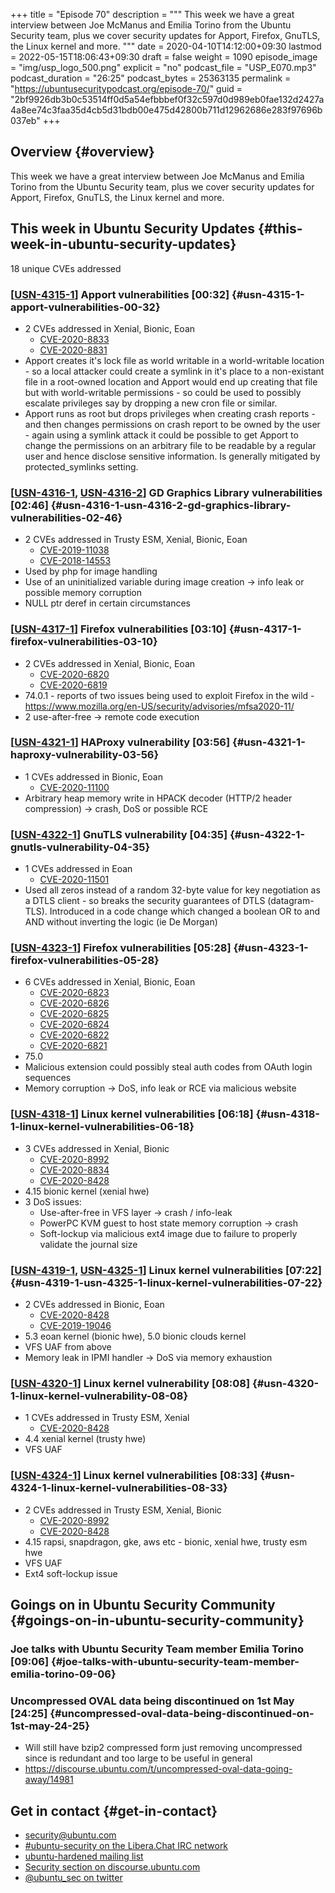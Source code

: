 +++
title = "Episode 70"
description = """
  This week we have a great interview between Joe McManus and Emilia Torino from the Ubuntu
  Security team, plus we cover security updates for Apport, Firefox, GnuTLS,
  the Linux kernel and more.
  """
date = 2020-04-10T14:12:00+09:30
lastmod = 2022-05-15T18:06:43+09:30
draft = false
weight = 1090
episode_image = "img/usp_logo_500.png"
explicit = "no"
podcast_file = "USP_E070.mp3"
podcast_duration = "26:25"
podcast_bytes = 25363135
permalink = "https://ubuntusecuritypodcast.org/episode-70/"
guid = "2bf9926db3b0c53514ff0d5a54efbbbef0f32c597d0d989eb0fae132d2427a4a8ee74c3faa35d4cb5d31bdb00e475d42800b711d12962686e283f97696b037eb"
+++

## Overview {#overview}

This week we have a great interview between Joe McManus and Emilia Torino from the Ubuntu
Security team, plus we cover security updates for Apport, Firefox, GnuTLS,
the Linux kernel and more.


## This week in Ubuntu Security Updates {#this-week-in-ubuntu-security-updates}

18 unique CVEs addressed


### [[USN-4315-1](https://usn.ubuntu.com/4315-1/)] Apport vulnerabilities [00:32] {#usn-4315-1-apport-vulnerabilities-00-32}

-   2 CVEs addressed in Xenial, Bionic, Eoan
    -   [CVE-2020-8833](https://ubuntu.com/security/CVE-2020-8833) <!-- medium -->
    -   [CVE-2020-8831](https://ubuntu.com/security/CVE-2020-8831) <!-- high -->
-   Apport creates it's lock file as world writable in a world-writable
    location - so a local attacker could create a symlink in it's place to a
    non-existant file in a root-owned location and Apport would end up
    creating that file but with world-writable permissions - so could be used
    to possibly escalate privileges say by dropping a new cron file or
    similar.
-   Apport runs as root but drops privileges when creating crash reports -
    and then changes permissions on crash report to be owned by the user -
    again using a symlink attack it could be possible to get Apport to change
    the permissions on an arbitrary file to be readable by a regular user and
    hence disclose sensitive information. Is generally mitigated by
    protected_symlinks setting.


### [[USN-4316-1](https://usn.ubuntu.com/4316-1/), [USN-4316-2](https://usn.ubuntu.com/4316-2/)] GD Graphics Library vulnerabilities [02:46] {#usn-4316-1-usn-4316-2-gd-graphics-library-vulnerabilities-02-46}

-   2 CVEs addressed in Trusty ESM, Xenial, Bionic, Eoan
    -   [CVE-2019-11038](https://ubuntu.com/security/CVE-2019-11038) <!-- low -->
    -   [CVE-2018-14553](https://ubuntu.com/security/CVE-2018-14553) <!-- low -->
-   Used by php for image handling
-   Use of an uninitialized variable during
    image creation -&gt; info leak or possible memory corruption
-   NULL ptr deref in certain circumstances


### [[USN-4317-1](https://usn.ubuntu.com/4317-1/)] Firefox vulnerabilities [03:10] {#usn-4317-1-firefox-vulnerabilities-03-10}

-   2 CVEs addressed in Xenial, Bionic, Eoan
    -   [CVE-2020-6820](https://ubuntu.com/security/CVE-2020-6820) <!-- high -->
    -   [CVE-2020-6819](https://ubuntu.com/security/CVE-2020-6819) <!-- high -->
-   74.0.1 - reports of two issues being used to exploit Firefox in the
    wild - <https://www.mozilla.org/en-US/security/advisories/mfsa2020-11/>
-   2 use-after-free  -&gt; remote code execution


### [[USN-4321-1](https://usn.ubuntu.com/4321-1/)] HAProxy vulnerability [03:56] {#usn-4321-1-haproxy-vulnerability-03-56}

-   1 CVEs addressed in Bionic, Eoan
    -   [CVE-2020-11100](https://ubuntu.com/security/CVE-2020-11100) <!-- medium -->
-   Arbitrary heap memory write in HPACK decoder (HTTP/2 header
    compression) -&gt; crash, DoS or possible RCE


### [[USN-4322-1](https://usn.ubuntu.com/4322-1/)] GnuTLS vulnerability [04:35] {#usn-4322-1-gnutls-vulnerability-04-35}

-   1 CVEs addressed in Eoan
    -   [CVE-2020-11501](https://ubuntu.com/security/CVE-2020-11501) <!-- medium -->
-   Used all zeros instead of a random 32-byte value for key negotiation as a
    DTLS client - so breaks the security guarantees of DTLS
    (datagram-TLS). Introduced in a code change which changed a boolean OR to
    and AND without inverting the logic (ie De Morgan)


### [[USN-4323-1](https://usn.ubuntu.com/4323-1/)] Firefox vulnerabilities [05:28] {#usn-4323-1-firefox-vulnerabilities-05-28}

-   6 CVEs addressed in Xenial, Bionic, Eoan
    -   [CVE-2020-6823](https://ubuntu.com/security/CVE-2020-6823) <!-- medium -->
    -   [CVE-2020-6826](https://ubuntu.com/security/CVE-2020-6826) <!-- medium -->
    -   [CVE-2020-6825](https://ubuntu.com/security/CVE-2020-6825) <!-- medium -->
    -   [CVE-2020-6824](https://ubuntu.com/security/CVE-2020-6824) <!-- medium -->
    -   [CVE-2020-6822](https://ubuntu.com/security/CVE-2020-6822) <!-- medium -->
    -   [CVE-2020-6821](https://ubuntu.com/security/CVE-2020-6821) <!-- medium -->
-   75.0
-   Malicious extension could possibly steal auth codes from OAuth login
    sequences
-   Memory corruption -&gt; DoS, info leak or RCE via malicious website


### [[USN-4318-1](https://usn.ubuntu.com/4318-1/)] Linux kernel vulnerabilities [06:18] {#usn-4318-1-linux-kernel-vulnerabilities-06-18}

-   3 CVEs addressed in Xenial, Bionic
    -   [CVE-2020-8992](https://ubuntu.com/security/CVE-2020-8992) <!-- low -->
    -   [CVE-2020-8834](https://ubuntu.com/security/CVE-2020-8834) <!-- medium -->
    -   [CVE-2020-8428](https://ubuntu.com/security/CVE-2020-8428) <!-- medium -->
-   4.15 bionic kernel (xenial hwe)
-   3 DoS issues:
    -   Use-after-free in VFS layer -&gt; crash / info-leak
    -   PowerPC KVM guest to host state memory corruption -&gt; crash
    -   Soft-lockup via malicious ext4 image due to failure to properly validate
        the journal size


### [[USN-4319-1](https://usn.ubuntu.com/4319-1/), [USN-4325-1](https://usn.ubuntu.com/4325-1/)] Linux kernel vulnerabilities [07:22] {#usn-4319-1-usn-4325-1-linux-kernel-vulnerabilities-07-22}

-   2 CVEs addressed in Bionic, Eoan
    -   [CVE-2020-8428](https://ubuntu.com/security/CVE-2020-8428) <!-- medium -->
    -   [CVE-2019-19046](https://ubuntu.com/security/CVE-2019-19046) <!-- low -->
-   5.3 eoan kernel (bionic hwe), 5.0 bionic clouds kernel
-   VFS UAF from above
-   Memory leak in IPMI handler -&gt; DoS via memory exhaustion


### [[USN-4320-1](https://usn.ubuntu.com/4320-1/)] Linux kernel vulnerability [08:08] {#usn-4320-1-linux-kernel-vulnerability-08-08}

-   1 CVEs addressed in Trusty ESM, Xenial
    -   [CVE-2020-8428](https://ubuntu.com/security/CVE-2020-8428) <!-- medium -->
-   4.4 xenial kernel (trusty hwe)
-   VFS UAF


### [[USN-4324-1](https://usn.ubuntu.com/4324-1/)] Linux kernel vulnerabilities [08:33] {#usn-4324-1-linux-kernel-vulnerabilities-08-33}

-   2 CVEs addressed in Trusty ESM, Xenial, Bionic
    -   [CVE-2020-8992](https://ubuntu.com/security/CVE-2020-8992) <!-- low -->
    -   [CVE-2020-8428](https://ubuntu.com/security/CVE-2020-8428) <!-- medium -->
-   4.15 rapsi, snapdragon, gke, aws etc - bionic, xenial hwe, trusty esm hwe
-   VFS UAF
-   Ext4 soft-lockup issue


## Goings on in Ubuntu Security Community {#goings-on-in-ubuntu-security-community}


### Joe talks with Ubuntu Security Team member Emilia Torino [09:06] {#joe-talks-with-ubuntu-security-team-member-emilia-torino-09-06}


### Uncompressed OVAL data being discontinued on 1st May [24:25] {#uncompressed-oval-data-being-discontinued-on-1st-may-24-25}

-   Will still have bzip2 compressed form just removing uncompressed since is
    redundant and too large to be useful in general
-   <https://discourse.ubuntu.com/t/uncompressed-oval-data-going-away/14981>


## Get in contact {#get-in-contact}

-   [security@ubuntu.com](mailto:security@ubuntu.com)
-   [#ubuntu-security on the Libera.Chat IRC network](https://libera.chat)
-   [ubuntu-hardened mailing list](https://lists.ubuntu.com/mailman/listinfo/ubuntu-hardened)
-   [Security section on discourse.ubuntu.com](https://discourse.ubuntu.com/c/security)
-   [@ubuntu_sec on twitter](https://twitter.com/ubuntu_sec)